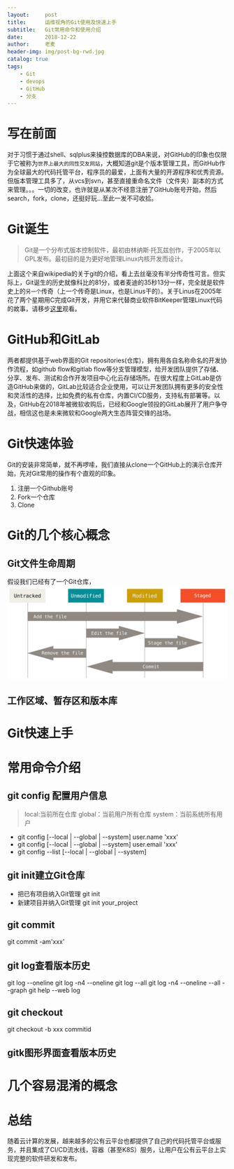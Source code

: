 ```yaml
---
layout:     post
title:      运维视角的Git使用及快速上手
subtitle:   Git常用命令和使用介绍
date:       2018-12-22
author:     老麦
header-img: img/post-bg-rwd.jpg
catalog: true
tags:
    - Git
    - devops
    - GitHub
    - 分支
---
```

# 写在前面
对于习惯于通过shell、sqlplus来操控数据库的DBA来说，对GitHub的印象也仅限于它被称为`世界上最大的同性交友网站`，大概知道git是个版本管理工具，而GitHub作为全球最大的代码托管平台，程序员的最爱，上面有大量的开源程序和优秀资源。但版本管理工具多了，从vcs到svn，甚至直接重命名文件（文件夹）副本的方式来管理。。。一切的改变，也许就是从某次不经意注册了GitHub账号开始，然后search，fork，clone，还挺好玩...至此一发不可收拾。
# Git诞生
> Git是一个分布式版本控制软件，最初由林纳斯·托瓦兹创作，于2005年以GPL发布。最初目的是为更好地管理Linux内核开发而设计。

上面这个来自wikipedia的关于git的介绍，看上去丝毫没有半分传奇性可言。但实际上，Git诞生的历史就像科比的81分，或者麦迪的35秒13分一样，完全就是软件史上的`另一个`传奇（上一个传奇是Linux，也是Linus干的）。关于Linus在2005年花了两个星期用C完成Git开发，并用它来代替商业软件BitKeeper管理Linux代码的故事，请移步[这里](https://www.liaoxuefeng.com/wiki/0013739516305929606dd18361248578c67b8067c8c017b000/00137402760310626208b4f695940a49e5348b689d095fc000)观看。
# GitHub和GitLab
两者都提供基于web界面的Git repositories(仓库)，拥有用各自名称命名的开发协作流程，如github flow和gitlab flow等分支管理模型，给开发团队提供了存储、分享、发布、测试和合作开发项目中心化云存储场所。在很大程度上GitLab是仿造GitHub来做的，GitLab比较适合企业使用，可以让开发团队拥有更多的安全性和灵活性的选择，比如免费的私有仓库，内置CI/CD服务，支持私有部署等。以及，GitHub在2018年被微软收购后，已经和Google领投的GitLab展开了用户争夺战，相信这也是未来微软和Google两大生态阵营交锋的战场。
# Git快速体验
Git的安装非常简单，就不再啰嗦，我们直接从clone一个GitHub上的演示仓库开始，先对Git常用的操作有个直观的印象。
1. 注册一个Github账号
2. Fork一个仓库
3. Clone
# Git的几个核心概念

## Git文件生命周期
假设我们已经有了一个Git仓库，
![ 2019-01-02-01](/img/%202019-01-02-01.png)

## 工作区域、暂存区和版本库
 
# Git快速上手

# 常用命令介绍

## git config 配置用户信息
> local:当前所在仓库 global：当前用户所有仓库 system：当前系统所有用户

* git config [--local | --global | --system] user.name 'xxx'
* git config [--local | --global | --system] user.email 'xxx'
* git config --list [--local | --global | --system]

## git init建立Git仓库
* 把已有项目纳入Git管理 git init
* 新建项目并纳入Git管理 git init your_project

## git commit
git commit -am'xxx'
## git log查看版本历史
git log --oneline
git log -n4 --oneline
git log --all
git log -n4 --oneline --all --graph
git help --web log
## git checkout
git checkout -b xxx commitid
## gitk图形界面查看版本历史 
# 几个容易混淆的概念
# 总结
随着云计算的发展，越来越多的公有云平台也都提供了自己的代码托管平台或服务，并且集成了CI/CD流水线，容器（甚至K8S）服务，让用户在公有云平台上实现完整的软件研发和发布。